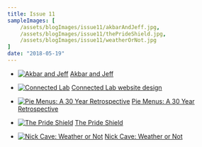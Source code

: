 ```yaml
---
title: Issue 11
sampleImages: [
    /assets/blogImages/issue11/akbarAndJeff.jpg,
    /assets/blogImages/issue11/thePrideShield.jpg,
    /assets/blogImages/issue11/weatherOrNot.jpg
]
date: "2018-05-19"
---
```


* [![Akbar and Jeff](/assets/blogImages/issue11/akbarAndJeff.jpg "Matt Groening's cartoon characters, Akbar and Jeff running and holding hands while whistling")](http://lifeinhellarchives.tumblr.com/tagged/akbar-%26-jeff)
[Akbar and Jeff](http://lifeinhellarchives.tumblr.com/tagged/akbar-%26-jeff)

* [![Connected Lab](/assets/blogImages/issue11/connectedLab.jpg "Screenshot of the Connected Lab website")](https://www.connectedlab.com/)
[Connected Lab website design](https://www.connectedlab.com/)

* [![Pie Menus: A 30 Year Retrospective](/assets/blogImages/issue11/pieMenu.jpg "Screenshot of a NeWS Window Management's radial menu")](https://medium.com/@donhopkins/pie-menus-936fed383ff1)
[Pie Menus: A 30 Year Retrospective](https://medium.com/@donhopkins/pie-menus-936fed383ff1)

* [![The Pride Shield](/assets/blogImages/issue11/thePrideShield.jpg "193 pride flags hung to appear as if they're floating, the first few are blowing backwards")](https://www.youtube.com/watch?v=5GpbjNjq2Fw)
[The Pride Shield](https://www.youtube.com/watch?v=5GpbjNjq2Fw)

* [![Nick Cave: Weather or Not](/assets/blogImages/issue11/weatherOrNot.jpg "An image of one of the circular sculptures from Weather or Not. It's colorful and has a shiny fur texture")](https://www.surfacemag.com/articles/nick-cave-the-let-go-weather-or-not/)
[Nick Cave: Weather or Not](https://www.surfacemag.com/articles/nick-cave-the-let-go-weather-or-not/)
